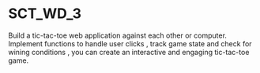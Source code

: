 # SCT_WD_3
Build a tic-tac-toe web application against each other or computer.
Implement functions to handle user clicks , track game state and check for wining conditions , you can create an interactive and engaging tic-tac-toe game.
